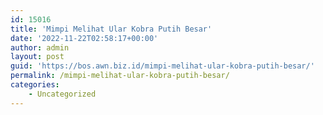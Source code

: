 ```yaml
---
id: 15016
title: 'Mimpi Melihat Ular Kobra Putih Besar'
date: '2022-11-22T02:58:17+00:00'
author: admin
layout: post
guid: 'https://bos.awn.biz.id/mimpi-melihat-ular-kobra-putih-besar/'
permalink: /mimpi-melihat-ular-kobra-putih-besar/
categories:
    - Uncategorized
---
```


